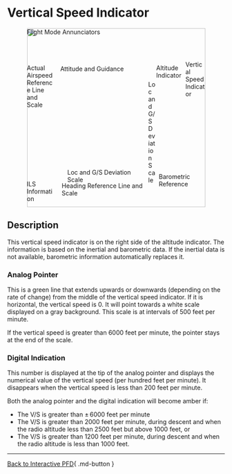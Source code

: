 <link rel="stylesheet" href="../../../../../stylesheets/pfd-interactive.css">

# Vertical Speed Indicator

<div style="position: relative; width: 413px; height: auto; margin-left: auto;  margin-right: auto;">
    <img src="/pilots-corner/a32nx/assets/a32nx-briefing/pfd/pfd-small.png" style="width: 413px; height: auto;">
    <a href="/pilots-corner/a32nx/a32nx-briefing/pfd/fma/">               <div class="imagemap"             style="position: absolute; left:     0%; top:     0%; width:   100%; height: 15.00%;"><span class="imagemapname">Flight Mode Annunciators</span></div></a>
    <a href="/pilots-corner/a32nx/a32nx-briefing/pfd/altitude-indicator/"><div class="imagemap"             style="position: absolute; left: 72.60%; top: 20.00%; width: 16.00%; height: 58.00%;"><span class="imagemapname">Altitude Indicator</span></div></a>
    <a href="/pilots-corner/a32nx/a32nx-briefing/pfd/vertical-speed/">    <div class="imagemap highlighted" style="position: absolute; left: 89.00%; top: 18.15%; width: 11.00%; height: 64.20%;"><span class="imagemapname">Vertical Speed Indicator</span></div></a>
    <a href="/pilots-corner/a32nx/a32nx-briefing/pfd/baro-ref/">          <div class="imagemap"             style="position: absolute; left: 74.04%; top: 81.00%; width: 19.44%; height:   5.8%;"><span class="imagemapname">Barometric Reference</span></div></a>
    <a href="/pilots-corner/a32nx/a32nx-briefing/pfd/artificial-horizon/"><div class="imagemap"             style="position: absolute; left: 18.74%; top: 20.62%; width: 48.81%; height: 56.68%;"><span class="imagemapname">Attitude and Guidance</span></div></a>
    <a href="/pilots-corner/a32nx/a32nx-briefing/pfd/speedtape/">         <div class="imagemap"             style="position: absolute; left:     0%; top: 20.17%; width: 15.35%; height: 57.86%;"><span class="imagemapname">Actual Airspeed Reference Line and Scale</span></div></a>
    <a href="/pilots-corner/a32nx/a32nx-briefing/pfd/heading-ref/">       <div class="imagemap"             style="position: absolute; left: 19.58%; top: 86.09%; width: 47.48%; height: 12.17%;"><span class="imagemapname">Heading Reference Line and Scale</span></div></a>
    <a href="/pilots-corner/a32nx/a32nx-briefing/pfd/ils-indicator/">     <div class="imagemap"             style="position: absolute; left: 22.70%; top: 78.40%; width: 42.88%; height:  5.34%;"><span class="imagemapname">Loc and G/S Deviation Scale</span></div></a>
    <a href="/pilots-corner/a32nx/a32nx-briefing/pfd/ils-indicator/">     <div class="imagemap"             style="position: absolute; left: 68.10%; top: 29.41%; width:  4.01%; height: 41.10%;"><span class="imagemapname">Loc and G/S Deviation Scale</span></div></a>
    <a href="/pilots-corner/a32nx/a32nx-briefing/pfd/ils-indicator/">     <div class="imagemap"             style="position: absolute; left:     0%; top: 85.00%; width: 16.00%; height: 13.00%;"><span class="imagemapname">ILS Information</span></div></a>
</div>

## Description

This vertical speed indicator is on the right side of the altitude indicator. The information is based on the inertial and barometric data. If the inertial data is not available, barometric information automatically replaces it.

### Analog Pointer

This is a green line that extends upwards or downwards (depending on the rate of change) from the middle of the vertical speed indicator. If it is horizontal, the vertical speed is 0. It will point towards a white scale displayed on a gray background. This scale is at intervals of 500 feet per minute.

If the vertical speed is greater than 6000 feet per minute, the pointer stays at the end of the scale.

### Digital Indication

This number is displayed at the tip of the analog pointer and displays the numerical value of the vertical speed (per hundred feet per minute). It disappears when the vertical speed is less than 200 feet per minute.

Both the analog pointer and the digital indication will become amber if:

- The V/S is greater than ± 6000 feet per minute
- The V/S is greater than 2000 feet per minute, during descent and when the radio altitude less than 2500 feet but above 1000 feet, or
- The V/S is greater than 1200 feet per minute, during descent and when the radio altitude is less than 1000 feet.

---
[Back to Interactive PFD](index.md){ .md-button }
